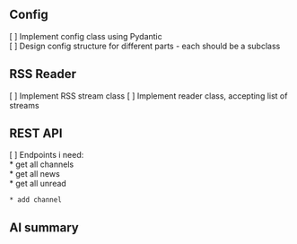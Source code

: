 ## Config
[ ] Implement config class using Pydantic  
[ ] Design config structure for different parts - each should be a subclass

## RSS Reader  
[ ] Implement RSS stream class
[ ] Implement reader class, accepting list of streams


## REST API
[ ] Endpoints i need:  
    * get all channels  
    * get all news  
    * get all unread  

    * add channel    


## AI summary